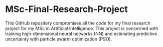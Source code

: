 # MSc-Final-Research-Project
This GitHub repository compromises all the code for my final research project for my MSc in Artificial Intelligence. This project is concerned with training high-dimensional neural networks (NN) and estimating predictive uncertainty with particle swarm optimization (PSO).
